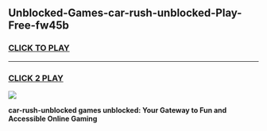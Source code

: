 
## Unblocked-Games-car-rush-unblocked-Play-Free-fw45b
<h3>
<a href="https://premium76.site?title=car-rush-unblocked&ref=23A">CLICK TO PLAY</a></h3>
<hr>

<h3>
<a href="https://premium76.site?title=car-rush-unblocked&ref=23A">CLICK 2 PLAY</a>
  
</h3>

<a href="https://premium76.site?title=car-rush-unblocked&ref=23A"><img src="https://clearcache.store/games.png"></a>


**car-rush-unblocked games unblocked: Your Gateway to Fun and Accessible Online Gaming**
